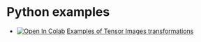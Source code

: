 # Python examples

- [![Open In Colab](https://colab.research.google.com/assets/colab-badge.svg)](https://colab.research.google.com/github/pytorch/vision/blob/master/examples/python/tensor_transforms.ipynb)
[Examples of Tensor Images transformations](https://github.com/pytorch/vision/blob/master/examples/python/tensor_transforms.ipynb)
